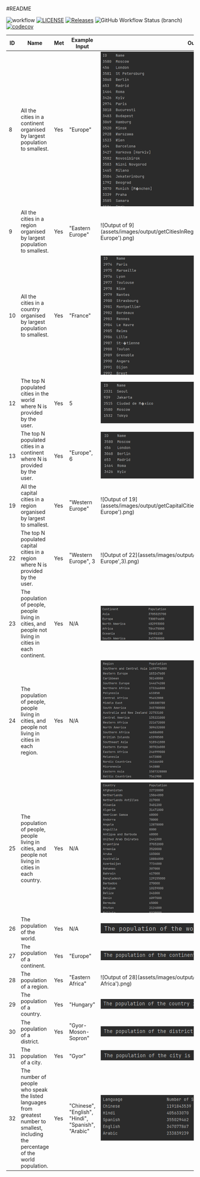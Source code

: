 #README

![workflow](https://github.com/Lawful24/sem-cw/actions/workflows/main.yml/badge.svg)
[![LICENSE](https://img.shields.io/github/license/Lawful24/sem-cw.svg?style=flat)](https://github.com/Lawful24/sem-cw/blob/master/LICENSE)
[![Releases](https://img.shields.io/github/release/Lawful24/sem-cw/all.svg?style=flat)](https://github.com/Lawful24/sem-cw/releases)
![GitHub Workflow Status (branch)](https://img.shields.io/github/workflow/status/Lawful24/sem-cw/SEM%20Coursework%20Workflow/develop)
[![codecov](https://codecov.io/gh/Lawful24/sem-cw/branch/master/graph/badge.svg?token=KULRQ1F186)](https://codecov.io/gh/Lawful24/sem-cw)

| ID  | Name                                                                                                                                    | Met | Example Input                                      | Output                                                                                                 |
|-----|-----------------------------------------------------------------------------------------------------------------------------------------|-----|----------------------------------------------------|--------------------------------------------------------------------------------------------------------|
| 8   | All the cities in a continent organised by largest population to smallest.                                                              | Yes | "Europe"                                           | ![Output of 8](assets/images/output/getCitiesInContinentOrganisedByLargest('Europe').png)              |
| 9   | All the cities in a region organised by largest population to smallest.                                                                 | Yes | "Eastern Europe"                                   | ![Output of 9](assets/images/output/getCitiesInRegionOrganisedByLargest('Eastern Europe').png)         |
| 10  | All the cities in a country organised by largest population to smallest.                                                                | Yes | "France"                                           | ![Output of 10](assets/images/output/getCitiesInCountryOrganisedByLargest('France').png)               |
| 12  | The top N populated cities in the world where N is provided by the user.                                                                | Yes | 5                                                  | ![Output of 12](assets/images/output/topNCapitalCitiesInWorld(5).png)                                  |
| 13  | The top N populated cities in a continent where N is provided by the user.                                                              | Yes | "Europe", 6                                        | ![Output of 13](assets/images/output/topNCapitalCitiesInContinent('Europe',6).png)                     |
| 19  | All the capital cities in a region organised by largest to smallest.                                                                    | Yes | "Western Europe"                                   | ![Output of 19](assets/images/output/getCapitalCitiesInRegionOrganisedByLargest('Western Europe').png) |
| 22  | The top N populated capital cities in a region where N is provided by the user.                                                         | Yes | "Western Europe", 3                                | ![Output of 22](assets/images/output/topNCapitalCitiesInRegion('Western Europe',3).png)                |
| 23  | The population of people, people living in cities, and people not living in cities in each continent.                                   | Yes | N/A                                                | ![Output of 23](assets/images/output/peopleICNCinEachContinent().png)                                  |
| 24  | The population of people, people living in cities, and people not living in cities in each region.                                      | Yes | N/A                                                | ![Output of 24](assets/images/output/peopleICNCinEachRegion().png)                                     |
| 25  | The population of people, people living in cities, and people not living in cities in each country.                                     | Yes | N/A                                                | ![Output of 25](assets/images/output/peopleICNCinEachCountry().png)                                    |
| 26  | The population of the world.                                                                                                            | Yes | N/A                                                | ![Output of 26](assets/images/output/printPopulationOfWorld().png)                                     |
| 27  | The population of a continent.                                                                                                          | Yes | "Europe"                                           | ![Output of 27](assets/images/output/printPopulationOfContinent('Europe').png)                         |
| 28  | The population of a region.                                                                                                             | Yes | "Eastern Africa"                                   | ![Output of 28](assets/images/output/printPopulationOfRegion('Eastern Africa').png)                    |
| 29  | The population of a country.                                                                                                            | Yes | "Hungary"                                          | ![Output of 29](assets/images/output/printPopulationOfCountry('Hungary').png)                          |
| 30  | The population of a district.                                                                                                           | Yes | "Gyor-Moson-Sopron"                                | ![Output of 30](assets/images/output/printPopulationOfDistrict('Gyor-Moson-Sopron').png)               |
| 31  | The population of a city.                                                                                                               | Yes | "Gyor"                                             | ![Output of 31](assets/images/output/printPopulationOfCity('Gyor').png)                                |
| 32  | The number of people who speak the listed languages from greatest number to smallest, including the percentage of the world population. | Yes | "Chinese", "English", "Hindi", "Spanish", "Arabic" | ![Output of 32](assets/images/output/printNumOfSpeakersFromList().png)                                 |